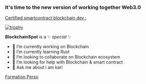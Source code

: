 ### It's time to the new version of working together Web3.0 ### 

[Certified smartcontract blockchain dev :](https://certificate.bcdiploma.com/check/2748FB75383A3E7C38486CBBA51F5C828BEBBF4CB8888F31DD5E07244F557BDDVmRuS3E3V3liYTlsaWVWOFc0ZytKdXlVKzBFYmJOR0Q5NlVDczJZQndTZnJuYlZx)

[![trophy](https://github-profile-trophy.vercel.app/?username=BlockchainSpot&theme=onedark)](https://github.com/ryo-ma/github-profile-trophy)


**BlockchainSpot** is a ✨ _special_ ✨ 


- 🔭 I’m currently working on Blockchain
- 🌱 I’m currently learning Rust
- 👯 I’m looking to collaborate on Blockchain ecosystem
- 🤔 I’m looking for help with Blockchain & smart contract
- 💬 Ask me about i am karl



[Formation Perso](https://github.com/BlockchainSpot/Formation-Blockchain)

